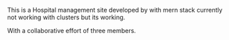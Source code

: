 This is a Hospital management site developed by with mern stack currently not working with clusters but its working.

With a collaborative effort of three members.
